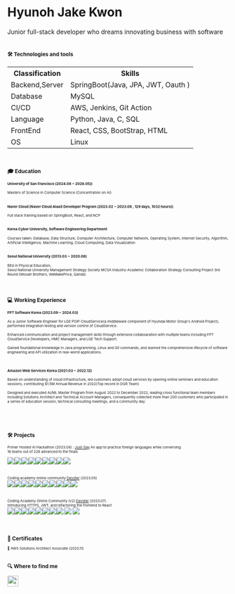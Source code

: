 # Hyunoh Jake Kwon 
Junior full-stack developer who dreams innovating business with software <br><br>
<div style="font-size:8px;">

<div>

## 🛠  Technologies and tools

<table>
  <th>
    Classification
  </th>
  <th>
    Skills
  </th>
  <tr>
    <td>Backend,Server</td>
    <td>SpringBoot(Java, JPA, JWT, Oauth )</td>
  </tr>
  <tr>
    <td>Database</td>
    <td>MySQL</td>
  </tr>
  <tr>
    <td>CI/CD</td>
    <td>AWS, Jenkins, Git Action</td>
  </tr>
  <tr>
    <td>Language</td>
    <td>Python, Java, C, SQL </td>
  </tr>
   <tr>
   <tr>
    <td>FrontEnd</td>
    <td>React, CSS, BootStrap, HTML </td>
   </tr>
   <tr>
    <td>OS</td>
    <td>Linux</td>
   </tr>


</table>


<br>

## 🎓  Education


<h4>University of San Francisco (2024.08 ~ 2026.05)) </h4>
Masters of Science in Computer Science (Concentration on AI) 
<br><br>

<h4>Naver Cloud (Naver Cloud AIaaS Developer Program (2023.02 ~ 2023.08 , 129 days, 1032 hours)) </h4>
Full stack training based on SpringBoot, React, and NCP 
<br><br>
  
<h4>Korea Cyber ​​University, Software Engineering Department</h4>  
Courses taken: Database, Data Structure, Computer Architecture, Computer Network, Operating System, Internet Security, Algorithm, Artificial Intelligence, Machine Learning, Cloud Computing, Data Visualization
<br><br>

<h4> Seoul National University (2013.03 ~ 2020.08) </h4>
BEd in Physical Education,<br>
Seoul National University Management Strategy Society MCSA Industry-Academic Collaboration Strategy Consulting Project 3rd Round (Wooah Brothers, WeMakePrice, Qanda)

<br><br>

## 💻  Working Experience

<h4>FPT Software Korea (2023.09 ~ 2024.03)</h4>
As a Junior Software Engineer for LGE POIP CloudService(a middleware component of Hyundai Motor Group's Android Project), performed integration testing and version control of CloudService.
<br><br>
Enhanced communication and project management skills through extensive collaboaration with multiple teams including FPT CloudService Developers, HMC Managers, and LGE Tech Support. 
<br><br>
Gained foundational knowledge in Java programming, Linux and Git commands, and leanred the comprehensive lifecycle of software engineering and API utilization in real-world applications.
<br><br><br>
<h4>Amazon Web Services Korea (2021.03 ~ 2022.12)</h4>
Based on understanding of cloud infrastructure, led customers adopt cloud services by opening online seminars and education sessions, contributing $1.5M Annual Revenue in 2022(Top record in DGR Team)
<br><br>
Designed and executed AI/ML Master Program from August 2022 to December 2022, leading cross functional team members including Solutions Architect and Technical Account Managers, consequently collected more than 200 customers who participated in a series of education session, technical consulting meetings, and a community day.

<br><br>



<br>

## 🛠   Projects 

Primer Hosted AI Hackathon (2023.04) : <a href="https://www.youtube.com/watch?v=sNOpKLsg_84">Just-Say</a> An app to practice foreign languages ​​while conversing <br> 16 teams out of 226 advanced to the finals

<img src="https://img.shields.io/badge/Python-FFD43B?style=for-the-badge&logo=python&logoColor=blue"/><img src="https://img.shields.io/badge/React-20232A?style=for-the-badge&logo=react&logoColor=61DAFB"/><img src="https://img.shields.io/badge/javascript-%23F7DF1E.svg?&style=for-the-badge&logo=javascript&logoColor=black" /><img src="https://img.shields.io/badge/fastapi-109989?style=for-the-badge&logo=FASTAPI&logoColor=white"/><img src="https://img.shields.io/badge/Amazon_AWS-FF9900?style=for-the-badge&logo=amazonaws&logoColor=white"/><img src="https://img.shields.io/badge/ChatBot-0066FF.svg?style=for-the-badge&logo=ChatBot&logoColor=white"/><img src="https://img.shields.io/badge/GitHub%20Actions-2088FF.svg?style=for-the-badge&logo=GitHub-Actions&logoColor=white"/><img src="https://img.shields.io/badge/notion-%23000000.svg?&style=for-the-badge&logo=notion&logoColor=white" /><img src="https://img.shields.io/badge/slack-%234A154B.svg?&style=for-the-badge&logo=slack&logoColor=white" />

<br>

Coding academy online community <a href="https://github.com/kddongkyu/bit701-four-semi">Devster</a> (2023.05)<br><img src="https://img.shields.io/badge/spring-%236DB33F.svg?&style=for-the-badge&logo=spring&logoColor=white" /><img src="https://img.shields.io/badge/mysql-%234479A1.svg?&style=for-the-badge&logo=mysql&logoColor=white" /><img src="https://img.shields.io/badge/naver-%2303C75A.svg?&style=for-the-badge&logo=naver&logoColor=white" /><img src="https://img.shields.io/badge/java-%23007396.svg?&style=for-the-badge&logo=java&logoColor=white" /><img src="https://img.shields.io/badge/bootstrap-%237952B3.svg?&style=for-the-badge&logo=bootstrap&logoColor=white" /><img src="https://img.shields.io/badge/python-3670A0?style=for-the-badge&logo=python&logoColor=ffdd54" /><img src="https://img.shields.io/badge/docker-%230db7ed.svg?style=for-the-badge&logo=docker&logoColor=white" /><img src="https://img.shields.io/badge/jenkins-%232C5263.svg?style=for-the-badge&logo=jenkins&logoColor=white" /><img src="https://img.shields.io/badge/git-%23F05033.svg?style=for-the-badge&logo=git&logoColor=white" /><img src="https://img.shields.io/badge/Notion-%23000000.svg?style=for-the-badge&logo=notion&logoColor=white" />

<br>

Coding Academy Online Community (v2)
<a href="https://github.com/kddongkyu/bit701-four-semi">Devster</a> (2023.07)
<br>
Introducing HTTPS, JWT, and refactoring the frontend to React
<br><img src="https://img.shields.io/badge/spring-%236DB33F.svg?&style=for-the-badge&logo=spring&logoColor=white" /><img src="https://img.shields.io/badge/mysql-%234479A1.svg?&style=for-the-badge&logo=mysql&logoColor=white" /><img src="https://img.shields.io/badge/naver-%2303C75A.svg?&style=for-the-badge&logo=naver&logoColor=white" /><img src="https://img.shields.io/badge/java-%23007396.svg?&style=for-the-badge&logo=java&logoColor=white" /><img src="https://img.shields.io/badge/python-3670A0?style=for-the-badge&logo=python&logoColor=ffdd54" /><img src="https://img.shields.io/badge/docker-%230db7ed.svg?style=for-the-badge&logo=docker&logoColor=white" /><img src="https://img.shields.io/badge/jenkins-%232C5263.svg?style=for-the-badge&logo=jenkins&logoColor=white" /><img src="https://img.shields.io/badge/git-%23F05033.svg?style=for-the-badge&logo=git&logoColor=white" />
<img src="https://img.shields.io/badge/react-%2320232a.svg?style=for-the-badge&logo=react&logoColor=%2361DAFB"/>
<img src="https://img.shields.io/badge/docker-%230db7ed.svg?style=for-the-badge&logo=docker&logoColor=white"/>


  

<br><br>




## 📖  Certificates

📝 AWS Solutions Architect Associate (2020.11) 
<br><br>

## 🔍  Where to find me


[<img src="https://img.shields.io/badge/LinkedIn-282C34?logo=linkedin&logoColor=0077B5" alt="LinkedIn logo" title="LinkedIn" height="25" />](https://www.linkedin.com/in/현오-권-395684188/)

<br>



